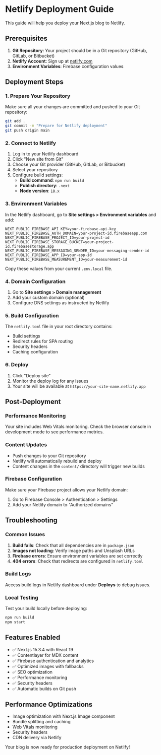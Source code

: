 # Netlify Deployment Guide

This guide will help you deploy your Next.js blog to Netlify.

## Prerequisites

1. **Git Repository**: Your project should be in a Git repository (GitHub, GitLab, or Bitbucket)
2. **Netlify Account**: Sign up at [netlify.com](https://netlify.com)
3. **Environment Variables**: Firebase configuration values

## Deployment Steps

### 1. Prepare Your Repository

Make sure all your changes are committed and pushed to your Git repository:

```bash
git add .
git commit -m "Prepare for Netlify deployment"
git push origin main
```

### 2. Connect to Netlify

1. Log in to your Netlify dashboard
2. Click "New site from Git"
3. Choose your Git provider (GitHub, GitLab, or Bitbucket)
4. Select your repository
5. Configure build settings:
   - **Build command**: `npm run build`
   - **Publish directory**: `.next`
   - **Node version**: `18.x`

### 3. Environment Variables

In the Netlify dashboard, go to **Site settings > Environment variables** and add:

```
NEXT_PUBLIC_FIREBASE_API_KEY=your-firebase-api-key
NEXT_PUBLIC_FIREBASE_AUTH_DOMAIN=your-project-id.firebaseapp.com
NEXT_PUBLIC_FIREBASE_PROJECT_ID=your-project-id
NEXT_PUBLIC_FIREBASE_STORAGE_BUCKET=your-project-id.firebasestorage.app
NEXT_PUBLIC_FIREBASE_MESSAGING_SENDER_ID=your-messaging-sender-id
NEXT_PUBLIC_FIREBASE_APP_ID=your-app-id
NEXT_PUBLIC_FIREBASE_MEASUREMENT_ID=your-measurement-id
```

Copy these values from your current `.env.local` file.

### 4. Domain Configuration

1. Go to **Site settings > Domain management**
2. Add your custom domain (optional)
3. Configure DNS settings as instructed by Netlify

### 5. Build Configuration

The `netlify.toml` file in your root directory contains:
- Build settings
- Redirect rules for SPA routing
- Security headers
- Caching configuration

### 6. Deploy

1. Click "Deploy site"
2. Monitor the deploy log for any issues
3. Your site will be available at `https://your-site-name.netlify.app`

## Post-Deployment

### Performance Monitoring

Your site includes Web Vitals monitoring. Check the browser console in development mode to see performance metrics.

### Content Updates

- Push changes to your Git repository
- Netlify will automatically rebuild and deploy
- Content changes in the `content/` directory will trigger new builds

### Firebase Configuration

Make sure your Firebase project allows your Netlify domain:
1. Go to Firebase Console > Authentication > Settings
2. Add your Netlify domain to "Authorized domains"

## Troubleshooting

### Common Issues

1. **Build fails**: Check that all dependencies are in `package.json`
2. **Images not loading**: Verify image paths and Unsplash URLs
3. **Firebase errors**: Ensure environment variables are set correctly
4. **404 errors**: Check that redirects are configured in `netlify.toml`

### Build Logs

Access build logs in Netlify dashboard under **Deploys** to debug issues.

### Local Testing

Test your build locally before deploying:

```bash
npm run build
npm start
```

## Features Enabled

- ✅ Next.js 15.3.4 with React 19
- ✅ Contentlayer for MDX content
- ✅ Firebase authentication and analytics
- ✅ Optimized images with fallbacks
- ✅ SEO optimization
- ✅ Performance monitoring
- ✅ Security headers
- ✅ Automatic builds on Git push

## Performance Optimizations

- Image optimization with Next.js Image component
- Bundle splitting and caching
- Web Vitals monitoring
- Security headers
- CDN delivery via Netlify

Your blog is now ready for production deployment on Netlify!
